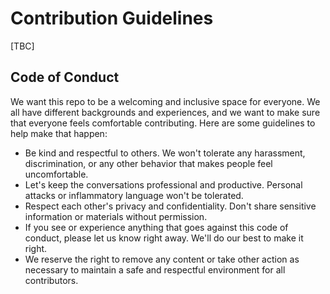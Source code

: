 # Contribution Guidelines

[TBC]

## Code of Conduct

We want this repo to be a welcoming and inclusive space for everyone. We all have different backgrounds and experiences, and we want to make sure that everyone feels comfortable contributing. Here are some guidelines to help make that happen:

- Be kind and respectful to others. We won't tolerate any harassment, discrimination, or any other behavior that makes people feel uncomfortable.
- Let's keep the conversations professional and productive. Personal attacks or inflammatory language won't be tolerated.
- Respect each other's privacy and confidentiality. Don't share sensitive information or materials without permission.
- If you see or experience anything that goes against this code of conduct, please let us know right away. We'll do our best to make it right.
- We reserve the right to remove any content or take other action as necessary to maintain a safe and respectful environment for all contributors.
